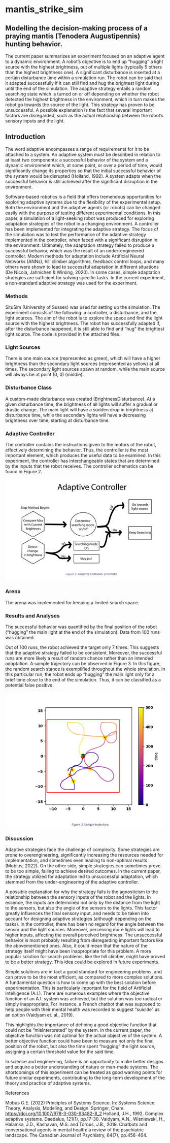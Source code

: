 # mantis_strike_sim
## Modelling the decision-making process of a praying mantis (Tenodera Augustipennis) hunting behavior. 


The current paper summarizes an experiment focused on an adaptive agent to a dynamic environment. A robot’s objective is to end up “hugging” a light source with the highest brightness, out of multiple lights (typically 5 others than the highest brightness one). A significant disturbance is inserted at a certain disturbance time within a simulation run. The robot can be said that it adapted successfully if it can still find and hug the brightest light during until the end of the simulation. The adaptive strategy entails a random searching state which is turned on or off depending on whether the robot detected the highest brightness in the environment, which in turn makes the robot go towards the source of the light. This strategy has proven to be unsuccessful. A possible explanation is the fact that several important factors are disregarded, such as the actual relationship between the robot’s sensory inputs and the light. 

## Introduction 
		
The word adaptive encompasses a range of requirements for it to be attached to a system. An adaptive system must be described in relation to at least two components: a successful behavior of the system and a dynamic environment which, at some point, or over a period of time, would significantly change its properties so that the initial successful behavior of the system would be disrupted (Holland, 1992). A system adapts when the successful behavior is still achieved after the significant disruption in the environment. 
	
Software-based robotics is a field that offers tremendous opportunities for exploring adaptive systems due to the flexibility of the experimental setup. Both the environment and the adaptive agents (or robots) can be changed easily with the purpose of testing different experimental conditions. In this paper, a simulation of a light-seeking robot was produced for exploring adaptation strategies of the robot in a changing environment. A controller has been implemented for integrating the adaptive strategy. The focus of the simulation was to test the performance of the adaptive strategy implemented in the controller, when faced with a significant disruption in the environment. Ultimately, the adaptation strategy failed to produce a successful behavior, which was the result of an under-engineered controller. 
Modern methods for adaptation include Artificial Neural Networks (ANNs), hill climber algorithms, feedback control loops, and many others were shown to lead to successful adaptation in different situations (De Nicola, Jahnichen & Wirsing, 2020). In some cases, simple adaptation strategies are sufficient for solving specific tasks. In the current experiment, a non-standard adaptive strategy was used for the experiment. 

### Methods

SituSim (University of Sussex) was used for setting up the simulation. The experiment consists of the following: a controller, a disturbance, and the light sources. The aim of the robot is to explore the space and find the light source with the highest brightness. The robot has successfully adapted if, after the disturbance happened, it is still able to find and “hug” the brightest light source. The code is provided in the attached files. 

### Light Sources
There is one main source (represented as green), which will have a higher brightness than the secondary light sources (represented as yellow) at all times. The secondary light sources spawn at random, while the main source will always be at point (0, 0) (middle). 

 

### Disturbance Class 
A custom-made disturbance was created (BrightnessDisturbance). At a given disturbance time, the brightness of all lights will suffer a gradual or drastic change. The main light will have a sudden drop in brightness at disturbance time, while the secondary lights will have a decreasing brightness over time, starting at disturbance time. 

### Adaptive Controller
The controller contains the instructions given to the motors of the robot, effectively determining the behavior. Thus, the controller is the most important element, which produces the useful data to be examined. In this experiment, the controller has interchangeable states that are determined by the inputs that the robot receives. The controller schematics can be found in Figure 2. 		

 
![](images/Adaptive%20Controller.png)



### Arena
The arena was implemented for keeping a limited search space. 





### Results and Analyses 
The successful behavior was quantified by the final position of the robot (“hugging” the main light at the end of the simulation). Data from 100 runs was obtained. 

Out of 100 runs, the robot achieved the target only 7 times. This suggests that the adaptive strategy failed to be consistent. Moreover, the successful runs are more likely a result of random chance rather than an intended adaptation. 
	A sample trajectory can be observed in Figure 3. In this figure, the random search stance is exemplified throughout the whole simulation. In this particular run, the robot ends up “hugging” the main light only for a brief time close to the end of the simulation. Thus, it can be classified as a potential false positive.


![](images/Sample%20Trajectory.png)


### Discussion 
Adaptive strategies face the challenge of complexity. Some strategies are prone to overengineering, significantly increasing the resources needed for implementation, and sometimes even leading to non-optimal results (Mobius, 2022). On the other side, simple strategies can sometimes prove to be too simple, failing to achieve desired outcomes. In the current paper, the strategy utilized for adaptation led to unsuccessful adaptation, which stemmed from the under-engineering of the adaptive controller. 
	
A possible explanation for why the strategy fails is the agnosticism to the relationship between the sensory inputs of the robot and the lights. In essence, the inputs are determined not only by the distance from the light to the sensors, but also the angle of the sensors to the lights. This factor greatly influences the final sensory input, and needs to be taken into account for designing adaptive strategies (although depending on the tasks). In the controller, there has been no regard for the angle between the sensor and the light sources. Moreover, perceiving more lights will lead to higher inputs, affecting the overall perceived brightness. The unsuccessful behavior is most probably resulting from disregarding important factors like the abovementioned ones. Also, it could mean that the nature of the strategy itself might have been inappropriate for this problem. A more popular solution for search problems, like the hill climber, might have proved to be a better strategy. This idea could be explored in future experiments. 
	
Simple solutions are in fact a good standard for engineering problems, and can prove to be the most efficient, as compared to more complex solutions. A fundamental question is how to come up with the best solution before experimentation. This is particularly important for the field of Artificial Intelligence (A.I.). There are numerous examples where the objective function of an A.I. system was achieved, but the solution was too radical or simply inappropriate. For instance, a French chatbot that was supposed to help people with their mental health was recorded to suggest “suicide” as an option (Vaidyam et. al., 2019). 

This highlights the importance of defining a good objective function that could not be “misinterpreted” by the system. In the current paper, the objective function was not optimal for the actual objective of the system. A better objective function could have been to measure not only the final position of the robot, but also the time spent “hugging” the light source, assigning a certain threshold value for the said time. 
	
In science and engineering, failure is an opportunity to make better designs and acquire a better understanding of nature or man-made systems. The shortcomings of this experiment can be treated as good warning points for future similar experiments, contributing to the long-term development of the theory and practice of adaptive systems. 









References 

Mobus G.E. (2022) Principles of Systems Science. In: Systems Science: Theory, Analysis, Modeling, and Design. Springer, Cham. https://doi.org/10.1007/978-3-030-93482-8_2
Holland, J.H., 1992. Complex adaptive systems. Daedalus, 121(1), pp.17-30.
Vaidyam, A.N., Wisniewski, H., Halamka, J.D., Kashavan, M.S. and Torous, J.B., 2019. Chatbots and conversational agents in mental health: a review of the psychiatric landscape. The Canadian Journal of Psychiatry, 64(7), pp.456-464.
